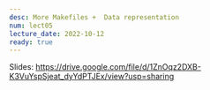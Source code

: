 ```yaml
---
desc: More Makefiles +  Data representation
num: lect05
lecture_date: 2022-10-12
ready: true
---
```



Slides: <https://drive.google.com/file/d/1ZnOqz2DXB-K3VuYspSjeat_dyYdPTJEx/view?usp=sharing>



